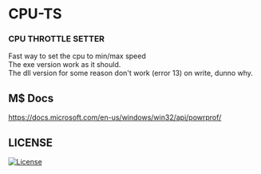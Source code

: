 ﻿# CPU-TS
### CPU THROTTLE SETTER

Fast way to set the cpu to min/max speed<br />
The exe version work as it should.<br />
The dll version for some reason don't work (error 13) on write, dunno why.<br />


## M$ Docs
https://docs.microsoft.com/en-us/windows/win32/api/powrprof/

## LICENSE
[![License](https://img.shields.io/badge/License-BSD_3--Clause-blue.svg)](LICENSE)
